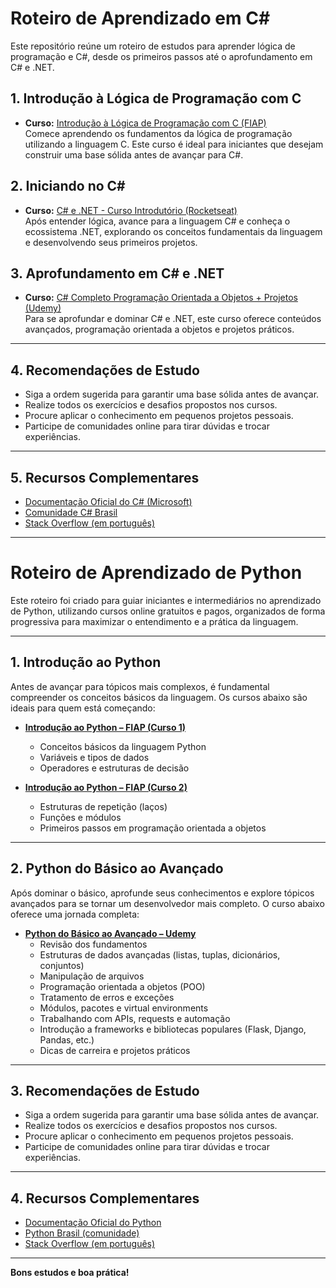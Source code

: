 # Roteiro de Aprendizado em C#

Este repositório reúne um roteiro de estudos para aprender lógica de programação e C#, desde os primeiros passos até o aprofundamento em C# e .NET.

## 1. Introdução à Lógica de Programação com C

- **Curso:** [Introdução à Lógica de Programação com C (FIAP)](https://on.fiap.com.br/nano-courses/course/?id=13043)  
  Comece aprendendo os fundamentos da lógica de programação utilizando a linguagem C. Este curso é ideal para iniciantes que desejam construir uma base sólida antes de avançar para C#.

## 2. Iniciando no C#

- **Curso:** [C# e .NET - Curso Introdutório (Rocketseat)](https://app.rocketseat.com.br/journey/c-sharp-dot-net-curso-introdutorio/overview)  
  Após entender lógica, avance para a linguagem C# e conheça o ecossistema .NET, explorando os conceitos fundamentais da linguagem e desenvolvendo seus primeiros projetos.

## 3. Aprofundamento em C# e .NET

- **Curso:** [C# Completo Programação Orientada a Objetos + Projetos (Udemy)](https://www.udemy.com/share/101WB03@utUx47Xg_ekz2knNFfk_4CEqJQFoQE2Am_R8q5da50JA1iXRb9eEErHQQ7dBPzcdqg==/)  
  Para se aprofundar e dominar C# e .NET, este curso oferece conteúdos avançados, programação orientada a objetos e projetos práticos.

---

## 4. Recomendações de Estudo

- Siga a ordem sugerida para garantir uma base sólida antes de avançar.
- Realize todos os exercícios e desafios propostos nos cursos.
- Procure aplicar o conhecimento em pequenos projetos pessoais.
- Participe de comunidades online para tirar dúvidas e trocar experiências.

---

## 5. Recursos Complementares

- [Documentação Oficial do C# (Microsoft)](https://learn.microsoft.com/pt-br/dotnet/csharp/)
- [Comunidade C# Brasil](https://www.facebook.com/groups/csharperos/)
- [Stack Overflow (em português)](https://pt.stackoverflow.com/questions/tagged/c%23)

---

# Roteiro de Aprendizado de Python

Este roteiro foi criado para guiar iniciantes e intermediários no aprendizado de Python, utilizando cursos online gratuitos e pagos, organizados de forma progressiva para maximizar o entendimento e a prática da linguagem.

---

## 1. Introdução ao Python

Antes de avançar para tópicos mais complexos, é fundamental compreender os conceitos básicos da linguagem. Os cursos abaixo são ideais para quem está começando:

- **[Introdução ao Python – FIAP (Curso 1)](https://on.fiap.com.br/nano-courses/course/?id=3918)**
  - Conceitos básicos da linguagem Python
  - Variáveis e tipos de dados
  - Operadores e estruturas de decisão

- **[Introdução ao Python – FIAP (Curso 2)](https://on.fiap.com.br/nano-courses/course/?id=12950)**
  - Estruturas de repetição (laços)
  - Funções e módulos
  - Primeiros passos em programação orientada a objetos

---

## 2. Python do Básico ao Avançado

Após dominar o básico, aprofunde seus conhecimentos e explore tópicos avançados para se tornar um desenvolvedor mais completo. O curso abaixo oferece uma jornada completa:

- **[Python do Básico ao Avançado – Udemy](https://www.udemy.com/share/101ufc3@pNS1BoP2XbwX86qdugWKrNUYOIopjVu-IHXfECu4vWvHiul28Ybo9JXtDSdvLqYSlA==/)**
  - Revisão dos fundamentos
  - Estruturas de dados avançadas (listas, tuplas, dicionários, conjuntos)
  - Manipulação de arquivos
  - Programação orientada a objetos (POO)
  - Tratamento de erros e exceções
  - Módulos, pacotes e virtual environments
  - Trabalhando com APIs, requests e automação
  - Introdução a frameworks e bibliotecas populares (Flask, Django, Pandas, etc.)
  - Dicas de carreira e projetos práticos

---

## 3. Recomendações de Estudo

- Siga a ordem sugerida para garantir uma base sólida antes de avançar.
- Realize todos os exercícios e desafios propostos nos cursos.
- Procure aplicar o conhecimento em pequenos projetos pessoais.
- Participe de comunidades online para tirar dúvidas e trocar experiências.

---

## 4. Recursos Complementares

- [Documentação Oficial do Python](https://docs.python.org/pt-br/3/)
- [Python Brasil (comunidade)](https://python.org.br/)
- [Stack Overflow (em português)](https://pt.stackoverflow.com/questions/tagged/python)

---

**Bons estudos e boa prática!**
